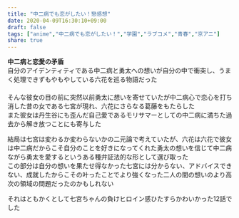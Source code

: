 ```yaml
---
title: "中二病でも恋がしたい！戀感想"
date: 2020-04-09T16:30:10+09:00
draft: false
tags: ["anime","中二病でも恋がしたい！","学園","ラブコメ","青春","京アニ"]
share: true
---
```

**中二病と恋愛の矛盾**  
自分のアイデンティティである中二病と勇太への想いが自分の中で衝突し、うまく処理できずもやもやしている六花を巡る物語だった  
　  
そんな彼女の目の前に突然以前勇太に想いを寄せていたが中二病心で恋心を打ち消した昔の女である七宮が現れ、六花にさらなる葛藤をもたらした  
また彼女は丹生谷にも歪んだ自己愛であるモリサマーとしての中二病に満ちた過去から解き放つことにも寄与した  

結局は七宮は変わるか変わらないかの二元論で考えていたが、六花は六花で彼女は中二病だからこそ自分のことを好きになってくれた勇太の想いを信じて中二病ながら勇太を愛するというある種弁証法的な形として選び取った  
この部分は自分の想いを果たせ得なかった七宮には分からない、アドバイスできない、成就したからこその叶ったことでより強くなった二人の間の想いのより高次の領域の問題だったのかもしれない  
  
それはともかくとして七宮ちゃんの負けヒロイン感ひたすらかわいかった12話でした